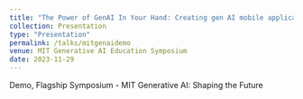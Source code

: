 ```yaml
---
title: "The Power of GenAI In Your Hand: Creating gen AI mobile applications with MIT App Inventor"
collection: Presentation
type: "Presentation"
permalink: /talks/mitgenaidemo
venue: MIT Generative AI Education Symposium
date: 2023-11-29
---
```


Demo, Flagship Symposium - MIT Generative AI: Shaping the Future
